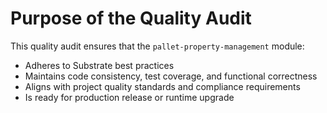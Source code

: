 # Purpose of the Quality Audit

This quality audit ensures that the `pallet-property-management` module:

* Adheres to Substrate best practices
* Maintains code consistency, test coverage, and functional correctness
* Aligns with project quality standards and compliance requirements
* Is ready for production release or runtime upgrade

